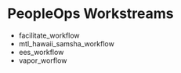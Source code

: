 # PeopleOps Workstreams

- facilitate_workflow
- mtl_hawaii_samsha_workflow
- ees_workflow
- vapor_worflow 
